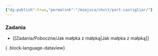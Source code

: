```yaml
---
{"dg-publish":true,"permalink":"/miejsca/chult/port-castigliar/"}
---
```



### Zadania
- [[Zadania/Poboczne/Jak małpka z małpką\|Jak małpka z małpką]]

{ .block-language-dataview}

